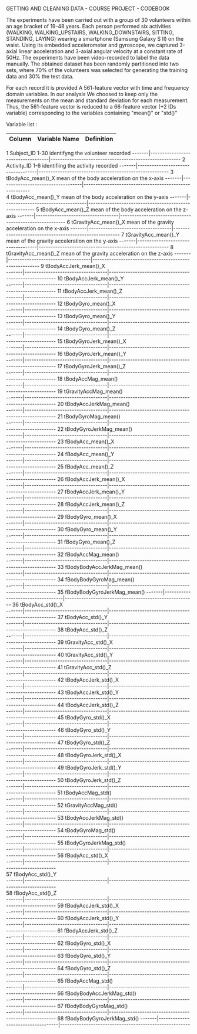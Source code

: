 GETTING AND CLEANING DATA - COURSE PROJECT - CODEBOOK 

The experiments have been carried out with a group of 30 volunteers within an age bracket of 19-48 years.
 Each person performed six activities (WALKING, WALKING_UPSTAIRS, WALKING_DOWNSTAIRS, SITTING, STANDING, 
 LAYING) wearing a smartphone (Samsung Galaxy S II) on the waist. Using its embedded accelerometer and 
 gyroscope, we captured 3-axial linear acceleration and 3-axial angular velocity at a constant rate of 50Hz.
 The experiments have been video-recorded to label the data manually. The obtained dataset has been 
 randomly partitioned into two sets, where 70% of the volunteers was selected for generating the training 
 data and 30% the test data. 
 
For each record it is provided A 561-feature vector with time and frequency domain variables.
In our analysis We choosed to keep only the measurements on the mean and standard deviation for each measurement.
Thus, the 561-feature vector is reduced to a 66-feature vector (+2 IDs variable) corresponding to the variables containing "mean()" or "std()"


Variable list :

Column | Variable Name                     | Definition
-------|-----------------------------------|-------------------------------------------------------
1	Subject_ID                  		1-30 identifyng the volunteer recorded
-------|-----------------------------------|-------------------------------------------------------
2	Activity_ID                		1-6 identifiing the activity recorded
-------|-----------------------------------|-------------------------------------------------------
3	tBodyAcc_mean()_X			mean of the body acceleration on the x-axis
-------|-----------------------------------|-------------------------------------------------------          
4	tBodyAcc_mean()_Y          		mean of the body acceleration on the y-axis
-------|-----------------------------------|-------------------------------------------------------
5	tBodyAcc_mean()_Z           		mean of the body acceleration on the z-axis
-------|-----------------------------------|-------------------------------------------------------
6	tGravityAcc_mean()_X       		mean of the gravity acceleration on the x-axis
-------|-----------------------------------|-------------------------------------------------------
7	tGravityAcc_mean()_Y        		mean of the gravity acceleration on the y-axis
-------|-----------------------------------|-------------------------------------------------------
8	tGravityAcc_mean()_Z       		mean of the gravity acceleration on the z-axis
-------|-----------------------------------|-------------------------------------------------------
9	tBodyAccJerk_mean()_X       
-------|-----------------------------------|-------------------------------------------------------
10	tBodyAccJerk_mean()_Y      
-------|-----------------------------------|-------------------------------------------------------
11	tBodyAccJerk_mean()_Z       
-------|-----------------------------------|-------------------------------------------------------
12	tBodyGyro_mean()_X         
-------|-----------------------------------|-------------------------------------------------------
13	tBodyGyro_mean()_Y          
-------|-----------------------------------|-------------------------------------------------------
14	tBodyGyro_mean()_Z         
-------|-----------------------------------|-------------------------------------------------------
15	tBodyGyroJerk_mean()_X      
-------|-----------------------------------|-------------------------------------------------------
16	tBodyGyroJerk_mean()_Y     
-------|-----------------------------------|-------------------------------------------------------
17	tBodyGyroJerk_mean()_Z      
-------|-----------------------------------|-------------------------------------------------------
18	tBodyAccMag_mean()         
-------|-----------------------------------|-------------------------------------------------------
19	tGravityAccMag_mean()       
-------|-----------------------------------|-------------------------------------------------------
20	tBodyAccJerkMag_mean()     
-------|-----------------------------------|-------------------------------------------------------
21	tBodyGyroMag_mean()         
-------|-----------------------------------|-------------------------------------------------------
22	tBodyGyroJerkMag_mean()    
-------|-----------------------------------|-------------------------------------------------------
23	fBodyAcc_mean()_X           
-------|-----------------------------------|-------------------------------------------------------
24	fBodyAcc_mean()_Y          
-------|-----------------------------------|-------------------------------------------------------
25	fBodyAcc_mean()_Z           
-------|-----------------------------------|-------------------------------------------------------
26	fBodyAccJerk_mean()_X      
-------|-----------------------------------|-------------------------------------------------------
27	fBodyAccJerk_mean()_Y       
-------|-----------------------------------|-------------------------------------------------------
28	fBodyAccJerk_mean()_Z      
-------|-----------------------------------|-------------------------------------------------------
29	fBodyGyro_mean()_X          
-------|-----------------------------------|-------------------------------------------------------
30	fBodyGyro_mean()_Y         
-------|-----------------------------------|-------------------------------------------------------
31	fBodyGyro_mean()_Z          
-------|-----------------------------------|-------------------------------------------------------
32	fBodyAccMag_mean()         
-------|-----------------------------------|-------------------------------------------------------
33	fBodyBodyAccJerkMag_mean()  
-------|-----------------------------------|-------------------------------------------------------
34	fBodyBodyGyroMag_mean()    
-------|-----------------------------------|-------------------------------------------------------
35	fBodyBodyGyroJerkMag_mean() 
-------|-----------------------------------|-------------------------------------------------------
36	tBodyAcc_std()_X           
-------|-----------------------------------|-------------------------------------------------------
37	tBodyAcc_std()_Y            
-------|-----------------------------------|-------------------------------------------------------
38	tBodyAcc_std()_Z           
-------|-----------------------------------|-------------------------------------------------------
39	tGravityAcc_std()_X         
-------|-----------------------------------|-------------------------------------------------------
40	tGravityAcc_std()_Y        
-------|-----------------------------------|-------------------------------------------------------
41	tGravityAcc_std()_Z         
-------|-----------------------------------|-------------------------------------------------------
42	tBodyAccJerk_std()_X       
-------|-----------------------------------|-------------------------------------------------------
43	tBodyAccJerk_std()_Y        
-------|-----------------------------------|-------------------------------------------------------
44	tBodyAccJerk_std()_Z       
-------|-----------------------------------|-------------------------------------------------------
45	tBodyGyro_std()_X           
-------|-----------------------------------|-------------------------------------------------------
46	tBodyGyro_std()_Y          
-------|-----------------------------------|-------------------------------------------------------
47	tBodyGyro_std()_Z           
-------|-----------------------------------|-------------------------------------------------------
48	tBodyGyroJerk_std()_X      
-------|-----------------------------------|-------------------------------------------------------
49	tBodyGyroJerk_std()_Y       
-------|-----------------------------------|-------------------------------------------------------
50	tBodyGyroJerk_std()_Z      
-------|-----------------------------------|-------------------------------------------------------
51	tBodyAccMag_std()           
-------|-----------------------------------|-------------------------------------------------------
52	tGravityAccMag_std()       
-------|-----------------------------------|-------------------------------------------------------
53	tBodyAccJerkMag_std()       
-------|-----------------------------------|-------------------------------------------------------
54	tBodyGyroMag_std()         
-------|-----------------------------------|-------------------------------------------------------
55	tBodyGyroJerkMag_std()      
-------|-----------------------------------|-------------------------------------------------------
56	fBodyAcc_std()_X         
-------|-----------------------------------|-------------------------------------------------------  
57	fBodyAcc_std()_Y  
-------|-----------------------------------|-------------------------------------------------------          
58	fBodyAcc_std()_Z           
-------|-----------------------------------|-------------------------------------------------------
59	fBodyAccJerk_std()_X        
-------|-----------------------------------|-------------------------------------------------------
60	fBodyAccJerk_std()_Y       
-------|-----------------------------------|-------------------------------------------------------
61	fBodyAccJerk_std()_Z        
-------|-----------------------------------|-------------------------------------------------------
62	fBodyGyro_std()_X          
-------|-----------------------------------|-------------------------------------------------------
63	fBodyGyro_std()_Y           
-------|-----------------------------------|-------------------------------------------------------
64	fBodyGyro_std()_Z          
-------|-----------------------------------|-------------------------------------------------------
65	fBodyAccMag_std()           
-------|-----------------------------------|-------------------------------------------------------
66	fBodyBodyAccJerkMag_std()  
-------|-----------------------------------|-------------------------------------------------------
67	fBodyBodyGyroMag_std()      
-------|-----------------------------------|-------------------------------------------------------
68	fBodyBodyGyroJerkMag_std() 
-------|-----------------------------------|-------------------------------------------------------

